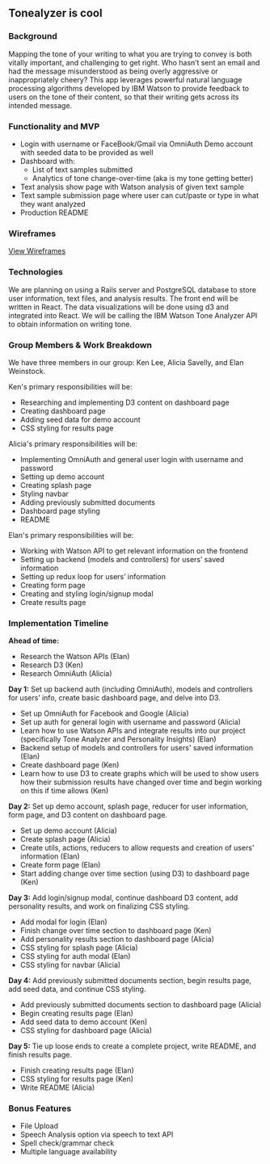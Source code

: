 ## Tonealyzer is cool
### Background

Mapping the tone of your writing to what you are trying to convey is both vitally important, and challenging to get right. Who hasn’t sent an email and had the message misunderstood as being overly aggressive or inappropriately cheery? This app leverages powerful natural language processing algorithms developed by IBM Watson to provide feedback to users on the tone of their content, so that their writing gets across its intended message.


### Functionality and MVP
- Login with username or FaceBook/Gmail via OmniAuth
Demo account with seeded data to be provided as well
- Dashboard with:
  - List of text samples submitted
  - Analytics of tone change-over-time (aka is my tone getting better)
- Text analysis show page with Watson analysis of given text sample
- Text sample submission page where user can cut/paste or type in what they want analyzed
- Production README

### Wireframes
[View Wireframes][wireframes]

### Technologies
We are planning on using a Rails server and PostgreSQL database to store user information, text files, and analysis results. The front end will be written in React. The data visualizations will be done using d3 and integrated into React. We will be calling the IBM Watson Tone Analyzer API to obtain information on writing tone.

[wireframes]: docs/wireframes


### Group Members & Work Breakdown

We have three members in our group: Ken Lee, Alicia Savelly, and Elan Weinstock.

Ken's primary responsibilities will be:

* Researching and implementing D3 content on dashboard page
* Creating dashboard page
* Adding seed data for demo account
* CSS styling for results page

Alicia's primary responsibilities will be:

* Implementing OmniAuth and general user login with username and password
* Setting up demo account
* Creating splash page
* Styling navbar
* Adding previously submitted documents
* Dashboard page styling
* README

Elan's primary responsibilities will be:

* Working with Watson API to get relevant information on the frontend
* Setting up backend (models and controllers) for users’ saved information
* Setting up redux loop for users’ information
* Creating form page
* Creating and styling login/signup modal
* Create results page

### Implementation Timeline

**Ahead of time:**

* Research the Watson APIs (Elan)
* Research D3 (Ken)
* Research OmniAuth (Alicia)


**Day 1:** Set up backend auth (including OmniAuth), models and controllers for users’ info, create basic dashboard page, and delve into D3.

* Set up OmniAuth for Facebook and Google (Alicia)
* Set up auth for general login with username and password (Alicia)
* Learn how to use Watson APIs and integrate results into our project (specifically Tone Analyzer and Personality Insights) (Elan)
* Backend setup of models and controllers for users' saved information (Elan)
* Create dashboard page (Ken)
* Learn how to use D3 to create graphs which will be used to show users how their submission results have changed over time and begin working on this if time allows (Ken)

**Day 2:** Set up demo account, splash page, reducer for user information, form page, and D3 content on dashboard page.

* Set up demo account (Alicia)
* Create splash page (Alicia)
* Create utils, actions, reducers to allow requests and creation of users' information (Elan)
* Create form page (Elan)
* Start adding change over time section (using D3) to dashboard page (Ken)

**Day 3:** Add login/signup modal, continue dashboard D3 content, add personality results, and work on finalizing CSS styling.

* Add modal for login (Elan)
* Finish change over time section to dashboard page (Ken)
* Add personality results section to dashboard page (Alicia)
* CSS styling for splash page (Alicia)
* CSS styling for auth modal (Elan)
* CSS styling for navbar (Alicia)

**Day 4:** Add previously submitted documents section, begin results page, add seed data, and continue CSS styling.

* Add previously submitted documents section to dashboard page (Alicia)
* Begin creating results page (Elan)
* Add seed data to demo account (Ken)
* CSS styling for dashboard page (Alicia)

**Day 5:** Tie up loose ends to create a complete project, write README, and finish results page.

* Finish creating results page (Elan)
* CSS styling for results page (Ken)
* Write README (Alicia)

### Bonus Features
* File Upload
* Speech Analysis option via speech to text API
* Spell check/grammar check
* Multiple language availability
